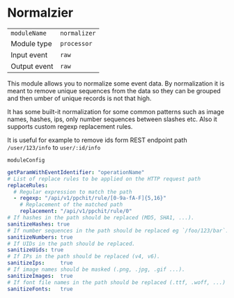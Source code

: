 # Normalzier

|                |              |
|----------------|--------------|
| `moduleName`   | `normalizer` |
| Module type    | `processor`  |
| Input event    | `raw`        |
| Output event   | `raw`        |

This module allows you to normalize some event data.
By normalization it is meant to remove unique sequences from the data so they can be grouped
and then umber of unique records is not that high.

It has some built-it normalization for some common patterns such as image names,
hashes, ips, only number sequences between slashes etc. Also it supports custom regexp replacement rules.

It is useful for example to remove ids form REST endpoint path `/user/123/info` to `user/:id/info`

`moduleConfig`
```yaml
getParamWithEventIdentifier: "operationName"
# List of replace rules to be applied on the HTTP request path
replaceRules:
  # Regular expression to match the path
  - regexp: "/api/v1/ppchit/rule/[0-9a-fA-F]{5,16}"
    # Replacement of the matched path
    replacement: "/api/v1/ppchit/rule/0"
# If hashes in the path should be replaced (MD5, SHA1, ...).
sanitizeHashes: true
# If number sequences in the path should be replaced eg `/foo/123/bar`.
sanitizeNumbers: true
# If UIDs in the path should be replaced.
sanitizeUids: true
# If IPs in the path should be replaced (v4, v6).
sanitizeIps:     true
# If image names should be masked (.png, .jpg, .gif ...).
sanitizeImages:  true
# If font file names in the path should be replaced (.ttf, .woff, ...)
sanitizeFonts:   true
```

